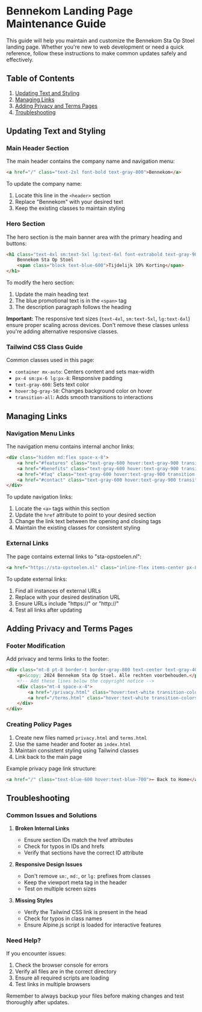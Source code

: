 # Bennekom Landing Page Maintenance Guide

This guide will help you maintain and customize the Bennekom Sta Op Stoel landing page. Whether you're new to web development or need a quick reference, follow these instructions to make common updates safely and effectively.

## Table of Contents
1. [Updating Text and Styling](#updating-text-and-styling)
2. [Managing Links](#managing-links)
3. [Adding Privacy and Terms Pages](#adding-privacy-and-terms-pages)
4. [Troubleshooting](#troubleshooting)

## Updating Text and Styling

### Main Header Section
The main header contains the company name and navigation menu:

```html
<a href="/" class="text-2xl font-bold text-gray-800">Bennekom</a>
```

To update the company name:
1. Locate this line in the `<header>` section
2. Replace "Bennekom" with your desired text
3. Keep the existing classes to maintain styling

### Hero Section
The hero section is the main banner area with the primary heading and buttons:

```html
<h1 class="text-4xl sm:text-5xl lg:text-6xl font-extrabold text-gray-900 tracking-tight mb-8">
    Bennekom Sta Op Stoel
    <span class="block text-blue-600">Tijdelijk 10% Korting</span>
</h1>
```

To modify the hero section:
1. Update the main heading text
2. The blue promotional text is in the `<span>` tag
3. The description paragraph follows the heading

**Important:** The responsive text sizes (`text-4xl`, `sm:text-5xl`, `lg:text-6xl`) ensure proper scaling across devices. Don't remove these classes unless you're adding alternative responsive classes.

### Tailwind CSS Class Guide
Common classes used in this page:
- `container mx-auto`: Centers content and sets max-width
- `px-4 sm:px-6 lg:px-8`: Responsive padding
- `text-gray-600`: Sets text color
- `hover:bg-gray-50`: Changes background color on hover
- `transition-all`: Adds smooth transitions to interactions

## Managing Links

### Navigation Menu Links
The navigation menu contains internal anchor links:

```html
<div class="hidden md:flex space-x-8">
    <a href="#features" class="text-gray-600 hover:text-gray-900 transition-colors">Voordelen</a>
    <a href="#benefits" class="text-gray-600 hover:text-gray-900 transition-colors">Kenmerken</a>
    <a href="#faq" class="text-gray-600 hover:text-gray-900 transition-colors">FAQ</a>
    <a href="#contact" class="text-gray-600 hover:text-gray-900 transition-colors">Contact</a>
</div>
```

To update navigation links:
1. Locate the `<a>` tags within this section
2. Update the `href` attribute to point to your desired section
3. Change the link text between the opening and closing tags
4. Maintain the existing classes for consistent styling

### External Links
The page contains external links to "sta-opstoelen.nl":

```html
<a href="https://sta-opstoelen.nl" class="inline-flex items-center px-8 py-4...">
```

To update external links:
1. Find all instances of external URLs
2. Replace with your desired destination URL
3. Ensure URLs include "https://" or "http://"
4. Test all links after updating

## Adding Privacy and Terms Pages

### Footer Modification
Add privacy and terms links to the footer:

```html
<div class="mt-8 pt-8 border-t border-gray-800 text-center text-gray-400">
    <p>&copy; 2024 Bennekom Sta Op Stoel. Alle rechten voorbehouden.</p>
    <!-- Add these lines below the copyright notice -->
    <div class="mt-4 space-x-4">
        <a href="/privacy.html" class="hover:text-white transition-colors">Privacy Policy</a>
        <a href="/terms.html" class="hover:text-white transition-colors">Terms of Service</a>
    </div>
</div>
```

### Creating Policy Pages
1. Create new files named `privacy.html` and `terms.html`
2. Use the same header and footer as `index.html`
3. Maintain consistent styling using Tailwind classes
4. Link back to the main page

Example privacy page link structure:
```html
<a href="/" class="text-blue-600 hover:text-blue-700">← Back to Home</a>
```

## Troubleshooting

### Common Issues and Solutions

1. **Broken Internal Links**
   - Ensure section IDs match the href attributes
   - Check for typos in IDs and hrefs
   - Verify that sections have the correct ID attribute

2. **Responsive Design Issues**
   - Don't remove `sm:`, `md:`, or `lg:` prefixes from classes
   - Keep the viewport meta tag in the header
   - Test on multiple screen sizes

3. **Missing Styles**
   - Verify the Tailwind CSS link is present in the head
   - Check for typos in class names
   - Ensure Alpine.js script is loaded for interactive features

### Need Help?
If you encounter issues:
1. Check the browser console for errors
2. Verify all files are in the correct directory
3. Ensure all required scripts are loading
4. Test links in multiple browsers

Remember to always backup your files before making changes and test thoroughly after updates.
